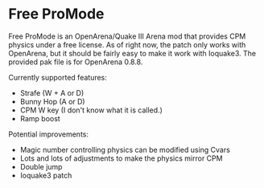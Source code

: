 # Free ProMode

Free ProMode is an OpenArena/Quake III Arena mod that provides CPM physics under a free license. As of right now, the patch only works with OpenArena, but it should be fairly easy to make it work with Ioquake3. The provided pak file is for OpenArena 0.8.8.

Currently supported features:
* Strafe (W + A or D)
* Bunny Hop (A or D)
* CPM W key (I don't know what it is called.)
* Ramp boost

Potential improvements:
* Magic number controlling physics can be modified using Cvars
* Lots and lots of adjustments to make the physics mirror CPM
* Double jump
* Ioquake3 patch
